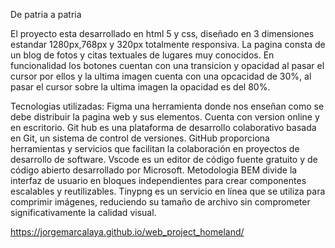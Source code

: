 De patria a patria

El proyecto esta desarrollado en html 5 y css, diseñado en 3 dimensiones estandar 1280px,768px y 320px totalmente responsiva. La pagina consta de un blog de fotos y citas textuales de lugares muy conocidos. En funcionalidad los botones cuentan con una transicion y opacidad al pasar el cursor por ellos y la ultima imagen cuenta con una opcacidad de 30%, al pasar el cursor sobre la ultima imagen la opacidad es del 80%.

Tecnologias utilizadas:
Figma una herramienta donde nos enseñan como se debe distribuir la pagina web y sus elementos. Cuenta con version online y en escritorio.
Git hub es una plataforma de desarrollo colaborativo basada en Git, un sistema de control de versiones. GitHub proporciona herramientas y servicios que facilitan la colaboración en proyectos de desarrollo de software.
Vscode es un editor de código fuente gratuito y de código abierto desarrollado por Microsoft.
Metodologia BEM divide la interfaz de usuario en bloques independientes para crear componentes escalables y reutilizables.
Tinypng es un servicio en línea que se utiliza para comprimir imágenes, reduciendo su tamaño de archivo sin comprometer significativamente la calidad visual.

https://jorgemarcalaya.github.io/web_project_homeland/